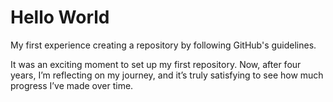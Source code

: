 # Hello World
My first experience creating a repository by following GitHub's guidelines.  

It was an exciting moment to set up my first repository. Now, after four years, I’m reflecting on my journey, and it’s truly satisfying to see how much progress I’ve made over time.
